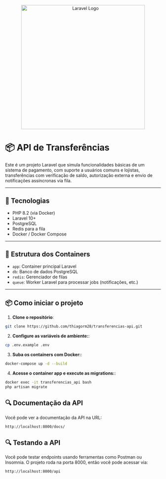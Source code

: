 <p align="center"><a href="https://laravel.com" target="_blank"><img src="https://raw.githubusercontent.com/laravel/art/master/logo-lockup/5%20SVG/2%20CMYK/1%20Full%20Color/laravel-logolockup-cmyk-red.svg" width="400" alt="Laravel Logo"></a></p>

# 📦 API de Transferências

Este é um projeto Laravel que simula funcionalidades básicas de um sistema de pagamento, com suporte a usuários comuns e lojistas, transferências com verificação de saldo, autorização externa e envio de notificações assíncronas via fila.

---

## 🚀 Tecnologias

-   PHP 8.2 (via Docker)
-   Laravel 10+
-   PostgreSQL
-   Redis para a fila
-   Docker / Docker Compose

---

## 📁 Estrutura dos Containers

-   `app`: Container principal Laravel
-   `db`: Banco de dados PostgreSQL
-   `redis`: Gerenciador de filas
-   `queue`: Worker Laravel para processar jobs (notificações, etc.)

---

## 📦 Como iniciar o projeto

1. **Clone o repositório**:

```bash
git clone https://github.com/thiagorm28/transferencias-api.git
```

2. **Configure as variáveis de ambiente:**:

```bash
cp .env.example .env
```

3. **Suba os containers com Docker:**:

```bash
docker-compose up -d --build
```

4. **Acesse o container app e execute as migrations:**:

```bash
docker exec -it transferencias_api bash
php artisan migrate
```

## 🔍 Documentação da API

Você pode ver a documentação da API na URL:

```bash
http://localhost:8000/docs/
```

## 🔍 Testando a API

Você pode testar endpoints usando ferramentas como Postman ou Insomnia. O projeto roda na porta 8000, então você pode acessar via:

```bash
http://localhost:8000/api
```

